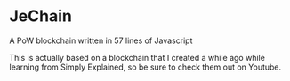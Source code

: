 # JeChain
A PoW blockchain written in 57 lines of Javascript

This is actually based on a blockchain that I created a while ago while learning from Simply Explained, so be sure to check them out on Youtube.
